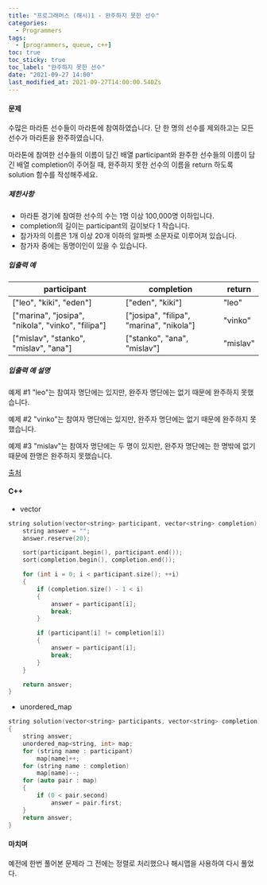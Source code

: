 ```yaml
---
title: "프로그래머스 (해시)1 - 완주하지 못한 선수"
categories:
  - Programmers
tags:
  - [programmers, queue, c++]
toc: true
toc_sticky: true
toc_label: "완주하지 못한 선수"
date: "2021-09-27 14:00"
last_modified_at: 2021-09-27T14:00:00.540Zs
---
```


#### 문제

수많은 마라톤 선수들이 마라톤에 참여하였습니다. 단 한 명의 선수를 제외하고는 모든 선수가 마라톤을 완주하였습니다.

마라톤에 참여한 선수들의 이름이 담긴 배열 participant와 완주한 선수들의 이름이 담긴 배열 completion이 주어질 때, 완주하지 못한 선수의 이름을 return 하도록 solution 함수를 작성해주세요.

##### 제한사항

- 마라톤 경기에 참여한 선수의 수는 1명 이상 100,000명 이하입니다.
- completion의 길이는 participant의 길이보다 1 작습니다.
- 참가자의 이름은 1개 이상 20개 이하의 알파벳 소문자로 이루어져 있습니다.
- 참가자 중에는 동명이인이 있을 수 있습니다.

##### 입출력 예

| participant                                       | completion                               | return   |
| ------------------------------------------------- | ---------------------------------------- | -------- |
| ["leo", "kiki", "eden"]                           | ["eden", "kiki"]                         | "leo"    |
| ["marina", "josipa", "nikola", "vinko", "filipa"] | ["josipa", "filipa", "marina", "nikola"] | "vinko"  |
| ["mislav", "stanko", "mislav", "ana"]             | ["stanko", "ana", "mislav"]              | "mislav" |

##### 입출력 예 설명

예제 #1
"leo"는 참여자 명단에는 있지만, 완주자 명단에는 없기 때문에 완주하지 못했습니다.

예제 #2
"vinko"는 참여자 명단에는 있지만, 완주자 명단에는 없기 때문에 완주하지 못했습니다.

예제 #3
"mislav"는 참여자 명단에는 두 명이 있지만, 완주자 명단에는 한 명밖에 없기 때문에 한명은 완주하지 못했습니다.

[출처](http://hsin.hr/coci/archive/2014_2015/contest2_tasks.pdf)

#### C++

* vector

```cpp
string solution(vector<string> participant, vector<string> completion) {
    string answer = "";
    answer.reserve(20);

    sort(participant.begin(), participant.end());
    sort(completion.begin(), completion.end());

    for (int i = 0; i < participant.size(); ++i)
    {
        if (completion.size() - 1 < i)
        {
            answer = participant[i];
            break;
        }

        if (participant[i] != completion[i])
        {
            answer = participant[i];
            break;
        }
    }

    return answer;
}
```

* unordered_map

```c++
string solution(vector<string> participants, vector<string> completion)
{
    string answer;
    unordered_map<string, int> map;
    for (string name : participant)
        map[name]++;
    for (string name : completion)
        map[name]--;
    for (auto pair : map)
    {
        if (0 < pair.second)
            answer = pair.first;
    }
    return answer;
}
```

#### 마치며

예전에 한번 풀어본 문제라 그 전에는 정렬로 처리했으나 해시맵을 사용하여 다시 풀었다.